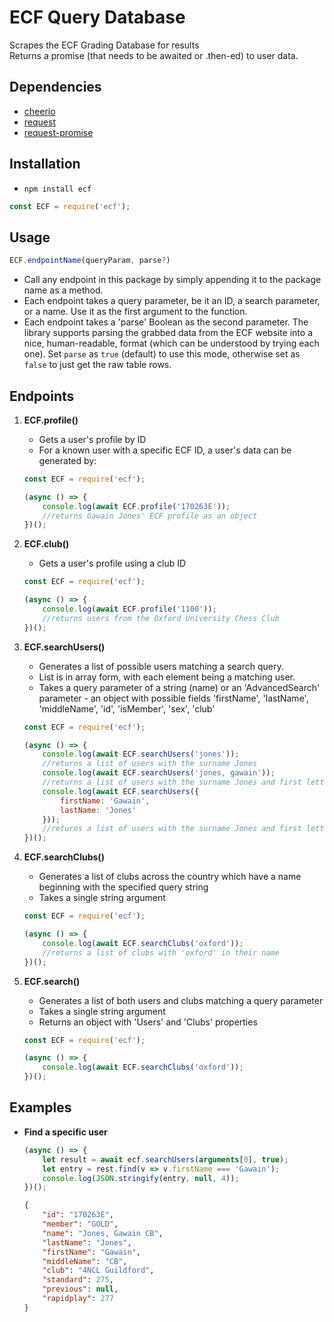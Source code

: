 # ECF Query Database

Scrapes the ECF Grading Database for results  
Returns a promise (that needs to be awaited or .then-ed) to user data.

## Dependencies
- [cheerio](https://www.npmjs.com/package/cheerio)
- [request](https://www.npmjs.com/package/request)
- [request-promise](https://www.npmjs.com/package/request-promise)

## Installation
- `npm install ecf`
```js
const ECF = require('ecf');
```

## Usage

```js
ECF.endpointName(queryParam, parse?)
```
- Call any endpoint in this package by simply appending it to the package name as a method.
- Each endpoint takes a query parameter, be it an ID, a search parameter, or a name. Use it as the first argument to the function.
- Each endpoint takes a 'parse' Boolean as the second parameter. The library supports parsing the grabbed data from the ECF website into a nice, human-readable, format (which can be understood by trying each one). Set `parse` as `true` (default) to use this mode, otherwise set as `false` to just get the raw table rows.

## Endpoints

1. **ECF.profile()**
	- Gets a user's profile by ID
	- For a known user with a specific ECF ID, a user's data can be generated by:
	```js
	const ECF = require('ecf');

	(async () => {
		console.log(await ECF.profile('170263E'));
		//returns Gawain Jones' ECF profile as an object
	})();
	```

2. **ECF.club()**
	- Gets a user's profile using a club ID
	```js
	const ECF = require('ecf');

	(async () => {
		console.log(await ECF.profile('1100'));
		//returns users from the Oxford University Chess Club
	})();
	```

3. **ECF.searchUsers()**
	- Generates a list of possible users matching a search query.
	- List is in array form, with each element being a matching user.
	- Takes a query parameter of a string (name) or an 'AdvancedSearch' parameter - an object with possible fields 'firstName', 'lastName', 'middleName', 'id', 'isMember', 'sex', 'club'
	```js
	const ECF = require('ecf');

	(async () => {
		console.log(await ECF.searchUsers('jones'));
		//returns a list of users with the surname Jones
		console.log(await ECF.searchUsers('jones, gawain'));
		//returns a list of users with the surname Jones and first letter 'G'
		console.log(await ECF.searchUsers({
			firstName: 'Gawain',
			lastName: 'Jones'
		}));
		//returns a list of users with the surname Jones and first letter 'G'
	})();
	```

4. **ECF.searchClubs()**
	- Generates a list of clubs across the country which have a name beginning with the specified query string
	- Takes a single string argument
	```js
	const ECF = require('ecf');

	(async () => {
		console.log(await ECF.searchClubs('oxford'));
		//returns a list of clubs with 'oxford' in their name
	})();
	```

5. **ECF.search()**
	- Generates a list of both users and clubs matching a query parameter
	- Takes a single string argument
	- Returns an object with 'Users' and 'Clubs' properties
	```js
	const ECF = require('ecf');

	(async () => {
		console.log(await ECF.searchClubs('oxford'));
	})();
	```

## Examples

- **Find a specific user**
	```js
	(async () => {
		let result = await ecf.searchUsers(arguments[0], true);
		let entry = rest.find(v => v.firstName === 'Gawain');
		console.log(JSON.stringify(entry, null, 4));
	})();
	```
	```json
	{
		"id": "170263E",
		"member": "GOLD",
		"name": "Jones, Gawain CB",
		"lastName": "Jones",
		"firstName": "Gawain",
		"middleName": "CB",
		"club": "4NCL Guildford",
		"standard": 275,
		"previous": null,
		"rapidplay": 277
	}
	```